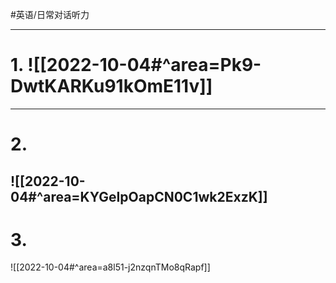 #英语/日常对话听力

---
# 1. ![[2022-10-04#^area=Pk9-DwtKARKu91kOmE11v]]
---
# 2.
![[2022-10-04#^area=KYGeIpOapCN0C1wk2ExzK]]
---
# 3.
![[2022-10-04#^area=a8l51-j2nzqnTMo8qRapf]]
